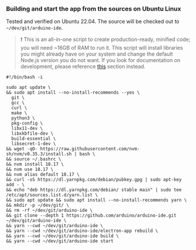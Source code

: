 ### Building and start the app from the sources on Ubuntu Linux

Tested and verified on Ubuntu 22.04. The source will be checked out to `~/dev/git/arduino-ide`.

> ❗ This is an all-in-one script to create production-ready, minified code; you will need ~16GB of RAM to run it. This script will install libraries you might already have on your system and change the default Node.js version you do not want. If you look for documentation on development, please reference [this](../development.md#prerequisites) section instead.

```
#!/bin/bash -i

sudo apt update \
&& sudo apt install --no-install-recommends --yes \
  git \
  gcc \
  curl \
  make \
  python3 \
  pkg-config \
  libx11-dev \
  libxkbfile-dev \
  build-essential \
  libsecret-1-dev \
&& wget -qO- https://raw.githubusercontent.com/nvm-sh/nvm/v0.35.3/install.sh | bash \
&& source ~/.bashrc \
&& nvm install 18.17 \
&& nvm use 18.17 \
&& nvm alias default 18.17 \
&& curl -sS https://dl.yarnpkg.com/debian/pubkey.gpg | sudo apt-key add - \
&& echo "deb https://dl.yarnpkg.com/debian/ stable main" | sudo tee /etc/apt/sources.list.d/yarn.list \
&& sudo apt update && sudo apt install --no-install-recommends yarn \
&& mkdir -p ~/dev/git/ \
&& rm -rf ~/dev/git/arduino-ide \
&& git clone --depth 1 https://github.com/arduino/arduino-ide.git ~/dev/git/arduino-ide \
&& yarn --cwd ~/dev/git/arduino-ide \
&& yarn --cwd ~/dev/git/arduino-ide/electron-app rebuild \
&& yarn --cwd ~/dev/git/arduino-ide build \
&& yarn --cwd ~/dev/git/arduino-ide start
```
